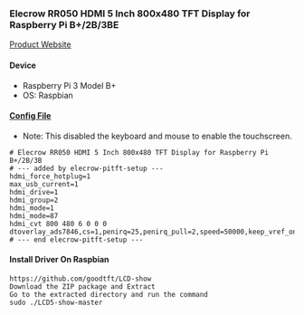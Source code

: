 ### Elecrow RR050 HDMI 5 Inch 800x480 TFT Display for Raspberry Pi B+/2B/3BE

[Product Website](https://www.elecrow.com/hdmi-5-inch-800x480-tft-display-for-raspberry-pi-b-p-1384.html)



#### Device
* Raspberry Pi 3 Model B+
* OS: Raspbian



#### [Config File](https://github.com/bdalldorf/Elecrow-RR050-HDMI-TFT-Display/blob/master/config.txt)
* Note: This disabled the keyboard and mouse to enable the touchscreen.
~~~
# Elecrow RR050 HDMI 5 Inch 800x480 TFT Display for Raspberry Pi B+/2B/3B
# --- added by elecrow-pitft-setup ---
hdmi_force_hotplug=1
max_usb_current=1
hdmi_drive=1
hdmi_group=2
hdmi_mode=1
hdmi_mode=87
hdmi_cvt 800 480 6 0 0 0
dtoverlay_ads7846,cs=1,penirq=25,penirq_pull=2,speed=50000,keep_vref_on=0,swapxy=0,pmax=255,xohms=150,xmin=200,xmax=3900,ymin=200,ymax=3900,display_rotate=0
# --- end elecrow-pitft-setup ---
~~~



#### Install Driver On Raspbian
~~~
https://github.com/goodtft/LCD-show
Download the ZIP package and Extract
Go to the extracted directory and run the command
sudo ./LCD5-show-master
~~~
